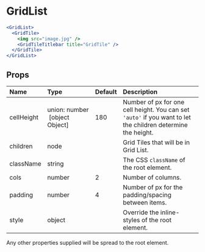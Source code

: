 GridList
========

```jsx
<GridList>
  <GridTile>
    <img src="image.jpg" />
    <GridTileTitlebar title="GridTile" />
  </GridTile>
</GridList>
```

Props
-----

| Name | Type | Default | Description |
|:-----|:-----|:--------|:------------|
| cellHeight | union:&nbsp;number<br>&nbsp;[object Object]<br> | 180 | Number of px for one cell height. You can set `'auto'` if you want to let the children determine the height. |
| children | node |  | Grid Tiles that will be in Grid List. |
| className | string |  | The CSS `className` of the root element. |
| cols | number | 2 | Number of columns. |
| padding | number | 4 | Number of px for the padding/spacing between items. |
| style | object |  | Override the inline-styles of the root element. |

Any other properties supplied will be spread to the root element.
